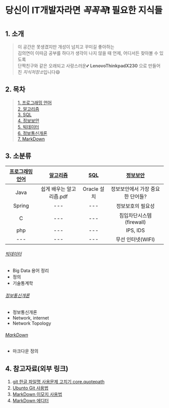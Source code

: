 # 당신이 IT개발자라면 _꼭꼭꼭_:exclamation: 필요한 지식들

## 1. 소개
> 이 공간은 못생겼지만 개성이 넘치고 꾸미길 좋아하는 <br/>
김의연이 이따금 공부를 하다가 생각이 나지 않을 때 언제, 어디서든 찾아볼 수 있도록 <br/> 
단짝친구와 같은 오래되고 사랑스러운:two_hearts: __LenovoThinkpadX230__ 으로 만들어진 *지식저장소*입니다:smile:

## 2. 목차

>[1. 프로그래밍 언어](#프로그래밍-언어)  
>[2. 알고리즘](#알고리즘)  
>[3. SQL](#SQL)  
>[4. 정보보안](#정보보안)  
>[5. 빅데이터](#빅데이터)  
>[6. 정보통신개론](#정보통신개론)  
>[7. MarkDown](#MarkDown)  

## 3. 소분류
 
|[프로그래밍 언어](개발중..)|[알고리즘](https://github.com/yeeooni/explicit-knowledge/tree/master/%EC%95%8C%EA%B3%A0%EB%A6%AC%EC%A6%98)|[SQL](https://github.com/yeeooni/explicit-knowledge/tree/master/SQL)|[정보보안](https://github.com/yeeooni/explicit-knowledge/tree/master/%EC%A0%95%EB%B3%B4%EB%B3%B4%EC%95%88)|
|:---:|:---:|:---:|:---:|
|Java|쉽게 배우는 알고리즘.pdf|Oracle 설치|정보보안에서 가장 중요한 단어들?|
|Spring|---|---|정보보호의 필요성|
|C|---|---|침입차단시스템(firewall)|
|php|---|---|IPS, IDS|
|---|---|---|무선 인터넷(WIFI)|

###### [빅데이터](https://github.com/yeeooni/explicit-knowledge/tree/master/Big%20Data)
  + Big Data 용어 정리 
  + 정의
  + 기술통계학

###### [정보통신개론](https://github.com/yeeooni/explicit-knowledge/tree/master/%EC%A0%95%EB%B3%B4%ED%86%B5%EC%8B%A0%EA%B0%9C%EB%A1%A0)
  + 정보통신개론
  + Network, internet
  + Network Topology

###### [MarkDown](https://github.com/yeeooni/explicit-knowledge/tree/master/MarkDown)
  + 마크다운 정의 

## 4. 참고자료(외부 링크)

1. [git 한글 파일명 사용문제 고치기 core.quotepath](https://edykim.com/ko/post/git-fix-problem-using-filename-core.quotepath/)  
2. [Ubunto Git 사용법](https://dejavuwing.tistory.com/entry/Ubuntu-GitHub-%EC%82%AC%EC%9A%A9%EB%B2%95)
3. [MarkDown 이모지 사용법](https://www.webfx.com/tools/emoji-cheat-sheet/)
4. [MarkDown 에디터](https://pandao.github.io/editor.md/en.html)
